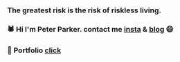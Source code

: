 ### The greatest risk is the risk of riskless living.

### 🕷 Hi I'm Peter Parker. contact me [insta](https://www.instagram.com/yoo_gi_oh/) & [blog](https://velog.io/@yjscm04) 😄

### 📖 Portfolio [click](https://www.notion.so/Yoo-Jin-Soo-63f369ce742c4c08b49e8199ae614a92)


<!--
**PeterParker/PeterParker4** is a ✨ _special_ ✨ repository because its `README.md` (this file) appears on your GitHub profile.

Here are some ideas to get you started:

- 🔭 I’m currently working on ...
- 🌱 I’m currently learning ...
- 👯 I’m looking to collaborate on ...
- 🤔 I’m looking for help with ...
- 💬 Ask me about ...
- 📫 How to reach me: ...
- 😄 Pronouns: ...
- ⚡ Fun fact: ...
-->
